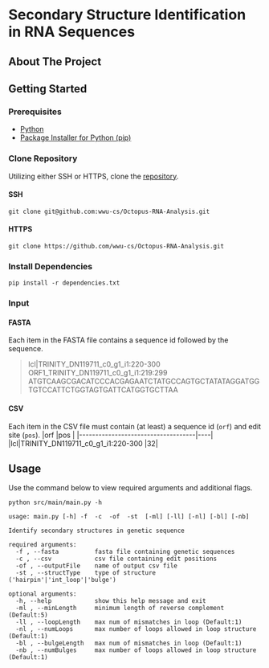 # Secondary Structure Identification in RNA Sequences
## About The Project

## Getting Started
### Prerequisites
- [Python](https://docs.python.org/3/using/index.html)
- [Package Installer for Python (pip)](https://pip.pypa.io/en/stable/installation/)
### Clone Repository 
Utilizing either SSH or HTTPS, clone the [repository](https://github.com/wwu-cs/Octopus-RNA-Analysis).
#### SSH
```console
git clone git@github.com:wwu-cs/Octopus-RNA-Analysis.git
```
#### HTTPS
```console
git clone https://github.com/wwu-cs/Octopus-RNA-Analysis.git
```
### Install Dependencies
```console
pip install -r dependencies.txt
```
### Input
#### FASTA
Each item in the FASTA file contains a sequence id followed by the sequence. 
>lcl|TRINITY_DN119711_c0_g1_i1:220-300 ORF1_TRINITY_DN119711_c0_g1_i1:219:299
ATGTCAAGCGACATCCCACGAGAATCTATGCCAGTGCTATATAGGATGGTGTCCATTCTGGTAGTGATTCATGGTGCTTAA
#### CSV
Each item in the CSV file must contain (at least) a sequence id (`orf`) and edit site (`pos`).
|orf                                 |pos |
|------------------------------------|----|
|lcl&#124;TRINITY_DN119711_c0_g1_i1:220-300   |32|
## Usage
Use the command below to view required arguments and additional flags. 
```console
python src/main/main.py -h 
```
```console
usage: main.py [-h] -f  -c  -of  -st  [-ml] [-ll] [-nl] [-bl] [-nb]

Identify secondary structures in genetic sequence

required arguments:
  -f , --fasta          fasta file containing genetic sequences
  -c , --csv            csv file containing edit positions
  -of , --outputFile    name of output csv file
  -st , --structType    type of structure ('hairpin'|'int_loop'|'bulge')

optional arguments:
  -h, --help            show this help message and exit
  -ml , --minLength     minimum length of reverse complement (Default:5)
  -ll , --loopLength    max num of mismatches in loop (Default:1)
  -nl , --numLoops      max number of loops allowed in loop structure (Default:1)
  -bl , --bulgeLength   max num of mismatches in loop (Default:1)
  -nb , --numBulges     max number of loops allowed in loop structure (Default:1)
```

